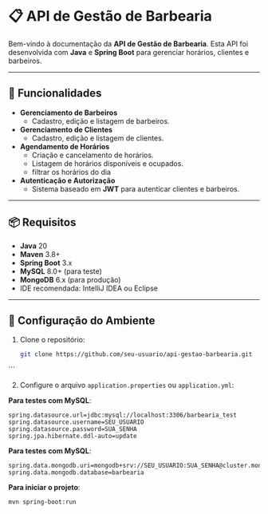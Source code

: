 

# 📋 **API de Gestão de Barbearia**

Bem-vindo à documentação da **API de Gestão de Barbearia**. Esta API foi desenvolvida com **Java** e **Spring Boot** para gerenciar horários, clientes e barbeiros.

---

## 🚀 **Funcionalidades**

- **Gerenciamento de Barbeiros**  
  - Cadastro, edição e listagem de barbeiros.
- **Gerenciamento de Clientes**  
  - Cadastro, edição e listagem de clientes.
- **Agendamento de Horários**  
  - Criação e cancelamento de horários.
  - Listagem de horários disponíveis e ocupados.
  - filtrar os horários do dia 
- **Autenticação e Autorização**  
  - Sistema baseado em **JWT** para autenticar clientes e barbeiros.

---

## 📦 **Requisitos**

- **Java** 20
- **Maven** 3.8+
- **Spring Boot** 3.x
- **MySQL** 8.0+ (para teste)
- **MongoDB** 6.x (para produção)
- IDE recomendada: IntelliJ IDEA ou Eclipse

---

## 🔧 **Configuração do Ambiente**

1. Clone o repositório:  
   ```bash
   git clone https://github.com/seu-usuario/api-gestao-barbearia.git
 ´´´


   2. Configure o arquivo `application.properties` ou `application.yml`:

   **Para testes com MySQL**:
   ```properties
   spring.datasource.url=jdbc:mysql://localhost:3306/barbearia_test
   spring.datasource.username=SEU_USUARIO
   spring.datasource.password=SUA_SENHA
   spring.jpa.hibernate.ddl-auto=update 
```
 **Para testes com MySQL**:
 ```
 spring.data.mongodb.uri=mongodb+srv://SEU_USUARIO:SUA_SENHA@cluster.mongodb.net/barbearia_prod
 spring.data.mongodb.database=barbearia
```
**Para iniciar o projeto**:
 ```
mvn spring-boot:run
 ```




